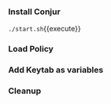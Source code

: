 ### Install Conjur

`./start.sh`{{execute}}

### Load Policy

### Add Keytab as variables

### Cleanup 


